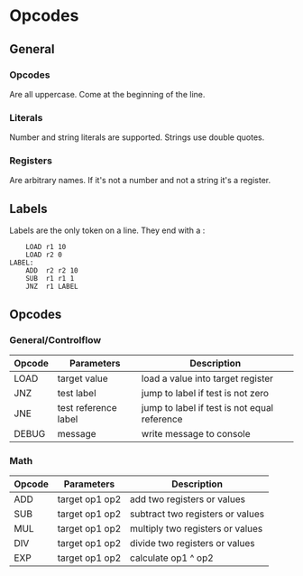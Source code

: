 Opcodes
=======

## General

### Opcodes

Are all uppercase. Come at the beginning of the line.

### Literals

Number and string literals are supported. Strings use double quotes.

### Registers

Are arbitrary names. If it's not a number and not a string it's a register.

## Labels

Labels are the only token on a line. They end with a :

```
    LOAD r1 10
    LOAD r2 0
LABEL:
    ADD  r2 r2 10
    SUB  r1 r1 1
    JNZ  r1 LABEL
```

## Opcodes

### General/Controlflow

| Opcode | Parameters           | Description                                   | 
|--------|----------------------|-----------------------------------------------|
| LOAD   | target value         | load a value into target register             |
| JNZ    | test label           | jump to label if test is not zero             |
| JNE    | test reference label | jump to label if test is not equal reference  |
| DEBUG  | message              | write message to console                      |

### Math

| Opcode | Parameters     | Description                       | 
|--------|----------------|-----------------------------------|
| ADD    | target op1 op2 | add two registers or values       |
| SUB    | target op1 op2 | subtract two registers or values  |
| MUL    | target op1 op2 | multiply two registers or values  |
| DIV    | target op1 op2 | divide two registers or values    |
| EXP    | target op1 op2 | calculate op1 ^ op2               |
